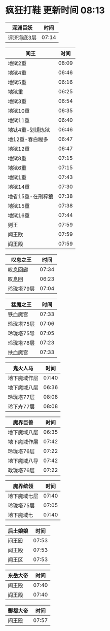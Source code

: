 # 疯狂打鞋 更新时间 08:13

| 深渊巨妖   | 时间    |
|--------|-------|
| 评济海底3层 | 07:14 |

| 间王   | 时间    |
|--------|-------|
| 地狱2重 | 08:09 |
| 地狱4重 | 06:46 |
| 地狱5重 | 06:16 |
| 地狱重 | 06:25 |
| 地狱3重 | 06:54 |
| 地狱10重 | 06:35 |
| 地狱11重 | 06:40 |
| 地钛4重-划镜炼狱 | 06:46 |
| 地12重-春白糊多 | 06:47 |
| 地狱12重 | 06:47 |
| 地狱8重 | 07:15 |
| 地狱6重 | 07:15 |
| 地狱1重 | 07:43 |
| 地狱14重 | 07:30 |
| 地省15重-在刑粹狼 | 07:38 |
| 地狱15重 | 07:38 |
| 地狱16重 | 07:44 |
| 则王 | 07:59 |
| 闻王欧 | 07:59 |
| 阎王殿 | 07:59 |

| 叹息之王   | 时间    |
|--------|-------|
| 叹息回廊 | 07:34 |
| 叹息回 | 06:23 |
| 玲珑塔79层 | 07:04 |

| 猛魔之王   | 时间    |
|--------|-------|
| 铁血魔宫 | 07:33 |
| 玲珑塔75层 | 07:06 |
| 玲珑塔75导 | 07:05 |
| 玲珑塔78层 | 07:23 |
| 扶血魔宫 | 07:33 |

| 鬼火人马   | 时间    |
|--------|-------|
| 地下魔域作层 | 07:40 |
| 地下魔域八层 | 06:36 |
| 玲珑塔77层 | 08:08 |
| 玲下卉77层 | 08:08 |

| 魔界巨兽   | 时间    |
|--------|-------|
| 地下魔域八层 | 06:35 |
| 地下魔域作层 | 07:42 |
| 玲珑塔76层 | 07:22 |
| 地下魔域八导 | 07:42 |
| 政珑塔76层 | 07:22 |

| 魔界统领   | 时间    |
|--------|-------|
| 地下魔域七层 | 07:40 |
| 玲珑塔75层 | 07:05 |
| 地下魔域七 | 07:40 |

| 后土娘娘   | 时间    |
|--------|-------|
| 间王殴 | 07:53 |
| 闻王殴 | 07:53 |
| 闻王区 | 07:53 |

| 东岳大帝   | 时间    |
|--------|-------|
| 间王殴 | 07:40 |
| 阎王殿 | 07:40 |

| 酆都大帝   | 时间    |
|--------|-------|
| 间王殴 | 07:57 |